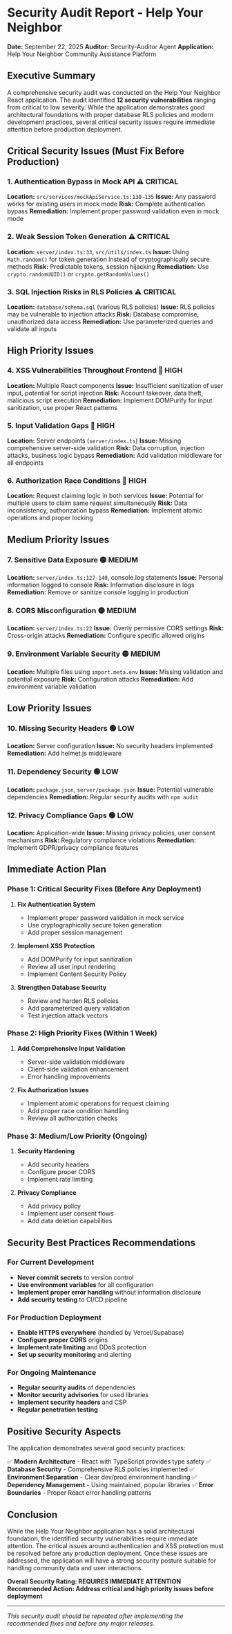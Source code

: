 # Security Audit Report - Help Your Neighbor

**Date:** September 22, 2025
**Auditor:** Security-Auditor Agent
**Application:** Help Your Neighbor Community Assistance Platform

## Executive Summary

A comprehensive security audit was conducted on the Help Your Neighbor React application. The audit identified **12 security vulnerabilities** ranging from critical to low severity. While the application demonstrates good architectural foundations with proper database RLS policies and modern development practices, several critical security issues require immediate attention before production deployment.

## Critical Security Issues (Must Fix Before Production)

### 1. Authentication Bypass in Mock API ⚠️ **CRITICAL**

**Location:** `src/services/mockApiService.ts:130-135`
**Issue:** Any password works for existing users in mock mode
**Risk:** Complete authentication bypass
**Remediation:** Implement proper password validation even in mock mode

### 2. Weak Session Token Generation ⚠️ **CRITICAL**

**Location:** `server/index.ts:33`, `src/utils/index.ts`
**Issue:** Using `Math.random()` for token generation instead of cryptographically secure methods
**Risk:** Predictable tokens, session hijacking
**Remediation:** Use `crypto.randomUUID()` or `crypto.getRandomValues()`

### 3. SQL Injection Risks in RLS Policies ⚠️ **CRITICAL**

**Location:** `database/schema.sql` (various RLS policies)
**Issue:** RLS policies may be vulnerable to injection attacks
**Risk:** Database compromise, unauthorized data access
**Remediation:** Use parameterized queries and validate all inputs

## High Priority Issues

### 4. XSS Vulnerabilities Throughout Frontend 🔴 **HIGH**

**Location:** Multiple React components
**Issue:** Insufficient sanitization of user input, potential for script injection
**Risk:** Account takeover, data theft, malicious script execution
**Remediation:** Implement DOMPurify for input sanitization, use proper React patterns

### 5. Input Validation Gaps 🔴 **HIGH**

**Location:** Server endpoints (`server/index.ts`)
**Issue:** Missing comprehensive server-side validation
**Risk:** Data corruption, injection attacks, business logic bypass
**Remediation:** Add validation middleware for all endpoints

### 6. Authorization Race Conditions 🔴 **HIGH**

**Location:** Request claiming logic in both services
**Issue:** Potential for multiple users to claim same request simultaneously
**Risk:** Data inconsistency, authorization bypass
**Remediation:** Implement atomic operations and proper locking

## Medium Priority Issues

### 7. Sensitive Data Exposure 🟡 **MEDIUM**

**Location:** `server/index.ts:127-140`, console.log statements
**Issue:** Personal information logged to console
**Risk:** Information disclosure in logs
**Remediation:** Remove or sanitize console logging in production

### 8. CORS Misconfiguration 🟡 **MEDIUM**

**Location:** `server/index.ts:22`
**Issue:** Overly permissive CORS settings
**Risk:** Cross-origin attacks
**Remediation:** Configure specific allowed origins

### 9. Environment Variable Security 🟡 **MEDIUM**

**Location:** Multiple files using `import.meta.env`
**Issue:** Missing validation and potential exposure
**Risk:** Configuration attacks
**Remediation:** Add environment variable validation

## Low Priority Issues

### 10. Missing Security Headers 🟢 **LOW**

**Location:** Server configuration
**Issue:** No security headers implemented
**Remediation:** Add helmet.js middleware

### 11. Dependency Security 🟢 **LOW**

**Location:** `package.json`, `server/package.json`
**Issue:** Potential vulnerable dependencies
**Remediation:** Regular security audits with `npm audit`

### 12. Privacy Compliance Gaps 🟢 **LOW**

**Location:** Application-wide
**Issue:** Missing privacy policies, user consent mechanisms
**Risk:** Regulatory compliance violations
**Remediation:** Implement GDPR/privacy compliance features

## Immediate Action Plan

### Phase 1: Critical Security Fixes (Before Any Deployment)

1. **Fix Authentication System**
   - Implement proper password validation in mock service
   - Use cryptographically secure token generation
   - Add proper session management

2. **Implement XSS Protection**
   - Add DOMPurify for input sanitization
   - Review all user input rendering
   - Implement Content Security Policy

3. **Strengthen Database Security**
   - Review and harden RLS policies
   - Add parameterized query validation
   - Test injection attack vectors

### Phase 2: High Priority Fixes (Within 1 Week)

1. **Add Comprehensive Input Validation**
   - Server-side validation middleware
   - Client-side validation enhancement
   - Error handling improvements

2. **Fix Authorization Issues**
   - Implement atomic operations for request claiming
   - Add proper race condition handling
   - Review all authorization checks

### Phase 3: Medium/Low Priority (Ongoing)

1. **Security Hardening**
   - Add security headers
   - Configure proper CORS
   - Implement rate limiting

2. **Privacy Compliance**
   - Add privacy policy
   - Implement user consent flows
   - Add data deletion capabilities

## Security Best Practices Recommendations

### For Current Development

- **Never commit secrets** to version control
- **Use environment variables** for all configuration
- **Implement proper error handling** without information disclosure
- **Add security testing** to CI/CD pipeline

### For Production Deployment

- **Enable HTTPS everywhere** (handled by Vercel/Supabase)
- **Configure proper CORS** origins
- **Implement rate limiting** and DDoS protection
- **Set up security monitoring** and alerting

### For Ongoing Maintenance

- **Regular security audits** of dependencies
- **Monitor security advisories** for used libraries
- **Implement security headers** and CSP
- **Regular penetration testing**

## Positive Security Aspects

The application demonstrates several good security practices:

✅ **Modern Architecture** - React with TypeScript provides type safety
✅ **Database Security** - Comprehensive RLS policies implemented
✅ **Environment Separation** - Clear dev/prod environment handling
✅ **Dependency Management** - Using maintained, popular libraries
✅ **Error Boundaries** - Proper React error handling patterns

## Conclusion

While the Help Your Neighbor application has a solid architectural foundation, the identified security vulnerabilities require immediate attention. The critical issues around authentication and XSS protection must be resolved before any production deployment. Once these issues are addressed, the application will have a strong security posture suitable for handling community data and user interactions.

**Overall Security Rating: REQUIRES IMMEDIATE ATTENTION**
**Recommended Action: Address critical and high priority issues before deployment**

---

_This security audit should be repeated after implementing the recommended fixes and before any major releases._
